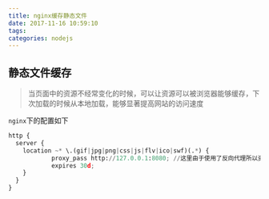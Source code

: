 ```yaml
---
title: nginx缓存静态文件
date: 2017-11-16 10:59:10
tags:
categories: nodejs
---
```


## 静态文件缓存

> 当页面中的资源不经常变化的时候，可以让资源可以被浏览器能够缓存，下次加载的时候从本地加载，能够显著提高网站的访问速度

`nginx`下的配置如下

``` python
http {
  server {
    location ~* \.(gif|jpg|png|css|js|flv|ico|swf)(.*) {
            proxy_pass http://127.0.0.1:8080; //这里由于使用了反向代理所以资源也需要代理
            expires 30d;
    }
  }
}

```